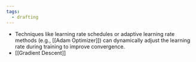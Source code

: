 ```yaml
---
tags:
  - drafting
---
```

   - Techniques like learning rate schedules or adaptive learning rate methods (e.g., [[Adam Optimizer]]) can dynamically adjust the learning rate during training to improve convergence.
- [[Gradient Descent]]
